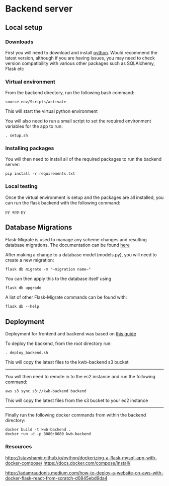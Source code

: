 # Backend server

## Local setup

### Downloads

First you will need to download and install [python](https://www.python.org/downloads/). Would recommend the latest version, although if you are having issues, you may need to check version compatibility with various other packages such as SQLAlchemy, Flask etc

### Virtual environment

From the backend directory, run the following bash command:

```
source env/Scripts/activate
```

This will start the virtual python environment

You will also need to run a small script to set the required environment variables for the app to run:

```
. setup.sh
```

### Installing packages

You will then need to install all of the required packages to run the backend server:

```
pip install -r requirements.txt
```

### Local testing

Once the virtual environment is setup and the packages are all installed, you can run the flask backend with the following command:

```
py app.py
```



## Database Migrations

Flask-Migrate is used to manage any scheme changes and resulting database migrations. The documentation can be found [here](https://flask-migrate.readthedocs.io/en/latest/)

After making a change to a database model (models.py), you will need to create a new migration:

```
flask db migrate -m "~migration name~"
```

You can then apply this to the database itself using 

```
flask db upgrade
```

A list of other Flask-Migrate commands can be found with:

```
flask db --help
```

## Deployment

Deployment for frontend and backend was based on [this guide](https://adamraudonis.medium.com/how-to-deploy-a-website-on-aws-with-docker-flask-react-from-scratch-d0845ebd9da4)

To deploy the backend, from the root directory run:

```
. deploy_backend.sh
```

This will copy the latest files to the kwb-backend s3 bucket

---

You will then need to remote in to the ec2 instance and run the following command:

```
aws s3 sync s3://kwb-backend backend
```

This will copy the latest files from the s3 bucket to your ec2 instance

---

Finally run the following docker commands from within the backend directory:

```
docker build -t kwb-backend .
docker run -d -p 8080:8080 kwb-backend
```


### Resources

https://stavshamir.github.io/python/dockerizing-a-flask-mysql-app-with-docker-compose/
https://docs.docker.com/compose/install/

https://adamraudonis.medium.com/how-to-deploy-a-website-on-aws-with-docker-flask-react-from-scratch-d0845ebd9da4
